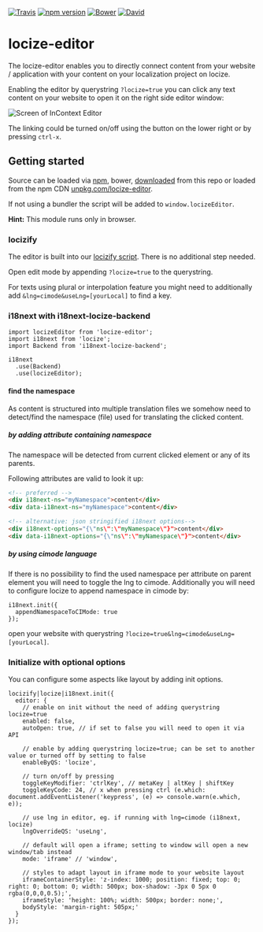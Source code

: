 [![Travis](https://img.shields.io/travis/locize/locize-editor/master.svg?style=flat-square)](https://travis-ci.org/locize/locize-editor)
[![npm version](https://img.shields.io/npm/v/locize-editor.svg?style=flat-square)](https://www.npmjs.com/package/locize-editor)
[![Bower](https://img.shields.io/bower/v/locize-editor.svg)]()
[![David](https://img.shields.io/david/locize/locize-editor.svg?style=flat-square)](https://david-dm.org/locize/locize-editor)

# locize-editor

The locize-editor enables you to directly connect content from your website / application with your content on your localization project on locize.

Enabling the editor by querystring `?locize=true` you can click any text content on your website to open it on the right side editor window:

![](http://docs.locize.com/assets/editor.png "Screen of InContext Editor")

The linking could be turned on/off using the button on the lower right or by pressing `ctrl-x`.

## Getting started

Source can be loaded via [npm](https://www.npmjs.com/package/locize-editor), bower, [downloaded](https://github.com/locize/locize/blob/master/locize.min.js) from this repo or loaded from the npm CDN [unpkg.com/locize-editor](unpkg.com/locize-editor).

If not using a bundler the script will be added to `window.locizeEditor`.

**Hint:** This module runs only in browser.

### locizify

The editor is built into our [locizify script](https://github.com/locize/locizify). There is no additional step needed.

Open edit mode by appending `?locize=true` to the querystring.

For texts using plural or interpolation feature you might need to additionally add `&lng=cimode&useLng=[yourLocal]` to find a key.


### i18next with i18next-locize-backend

```
import locizeEditor from 'locize-editor';
import i18next from 'locize';
import Backend from 'i18next-locize-backend';

i18next
  .use(Backend)
  .use(locizeEditor);
```

#### find the namespace

As content is structured into multiple translation files we somehow need to detect/find the namespace (file) used for translating the clicked content.

##### by adding attribute containing namespace

The namespace will be detected from current clicked element or any of its parents.

Following attributes are valid to look it up:

```html
<!-- preferred -->
<div i18next-ns="myNamespace">content</div>
<div data-i18next-ns="myNamespace">content</div>

<!-- alternative: json stringified i18next options-->
<div i18next-options="{\"ns\":\"myNamespace\"}">content</div>
<div data-i18next-options="{\"ns\":\"myNamespace\"}">content</div>
```


##### by using cimode language

If there is no possibility to find the used namespace per attribute on parent element you will need to toggle the lng to cimode. Additionally you will need to configure locize to append namespace in cimode by:

```
i18next.init({
  appendNamespaceToCIMode: true
});
```

open your website with querystring `?locize=true&lng=cimode&useLng=[yourLocal]`.

### Initialize with optional options

You can configure some aspects like layout by adding init options.

```
locizify|locize|i18next.init({
  editor: {
    // enable on init without the need of adding querystring locize=true
    enabled: false,
    autoOpen: true, // if set to false you will need to open it via API

    // enable by adding querystring locize=true; can be set to another value or turned off by setting to false
    enableByQS: 'locize',

    // turn on/off by pressing
    toggleKeyModifier: 'ctrlKey', // metaKey | altKey | shiftKey
    toggleKeyCode: 24, // x when pressing ctrl (e.which: document.addEventListener('keypress', (e) => console.warn(e.which, e));

    // use lng in editor, eg. if running with lng=cimode (i18next, locize)
    lngOverrideQS: 'useLng',

    // default will open a iframe; setting to window will open a new window/tab instead
    mode: 'iframe' // 'window',

    // styles to adapt layout in iframe mode to your website layout
    iframeContainerStyle: 'z-index: 1000; position: fixed; top: 0; right: 0; bottom: 0; width: 500px; box-shadow: -3px 0 5px 0 rgba(0,0,0,0.5);',
    iframeStyle: 'height: 100%; width: 500px; border: none;',
    bodyStyle: 'margin-right: 505px;'
  }
});
```
